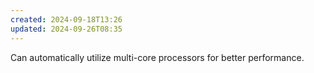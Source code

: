 ```yaml
---
created: 2024-09-18T13:26
updated: 2024-09-26T08:35
---
```

Can automatically utilize multi-core processors for better performance. 